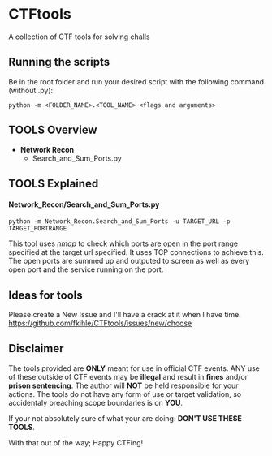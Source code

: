 # CTFtools
A collection of CTF tools for solving challs

## Running the scripts

Be in the root folder and run your desired script with the following command (without .py):
```shell
python -m <FOLDER_NAME>.<TOOL_NAME> <flags and arguments>
```

## TOOLS Overview

- **Network Recon**
  - Search_and_Sum_Ports.py

## TOOLS Explained

#### Network_Recon/Search_and_Sum_Ports.py
```shell
python -m Network_Recon.Search_and_Sum_Ports -u TARGET_URL -p TARGET_PORTRANGE
```

This tool uses *nmap* to check which ports are open in the port range specified at the target url specified. It uses TCP connections to achieve this. The open ports are summed up and outputed to screen as well as every open port and the service running on the port.

## Ideas for tools

Please create a New Issue and I'll have a crack at it when I have time.
https://github.com/fkihle/CTFtools/issues/new/choose


## Disclaimer

The tools provided are **ONLY** meant for use in official CTF events. ANY use of these outside of CTF events may be **illegal** and result in **fines** and/or **prison sentencing**. The author will **NOT** be held responsible for your actions. The tools do not have any form of use or target validation, so accidentaly breaching scope boundaries is on **YOU**. 

If your not absolutely sure of what your are doing: **DON'T USE THESE TOOLS**.

With that out of the way; Happy CTFing!